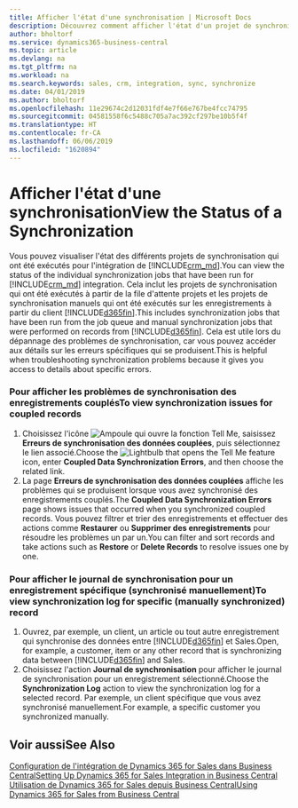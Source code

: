 ```yaml
---
title: Afficher l'état d'une synchronisation | Microsoft Docs
description: Découvrez comment afficher l'état d'un projet de synchronisation individuelle.
author: bholtorf
ms.service: dynamics365-business-central
ms.topic: article
ms.devlang: na
ms.tgt_pltfrm: na
ms.workload: na
ms.search.keywords: sales, crm, integration, sync, synchronize
ms.date: 04/01/2019
ms.author: bholtorf
ms.openlocfilehash: 11e29674c2d12031fdf4e7f66e767be4fcc74795
ms.sourcegitcommit: 04581558f6c5488c705a7ac392cf297be10b5f4f
ms.translationtype: HT
ms.contentlocale: fr-CA
ms.lasthandoff: 06/06/2019
ms.locfileid: "1620894"
---
```

# <a name="view-the-status-of-a-synchronization"></a><span data-ttu-id="49ef3-103">Afficher l'état d'une synchronisation</span><span class="sxs-lookup"><span data-stu-id="49ef3-103">View the Status of a Synchronization</span></span>
<span data-ttu-id="49ef3-104">Vous pouvez visualiser l'état des différents projets de synchronisation qui ont été exécutés pour l'intégration de [!INCLUDE[crm_md](includes/crm_md.md)].</span><span class="sxs-lookup"><span data-stu-id="49ef3-104">You can view the status of the individual synchronization jobs that have been run for [!INCLUDE[crm_md](includes/crm_md.md)] integration.</span></span> <span data-ttu-id="49ef3-105">Cela inclut les projets de synchronisation qui ont été exécutés à partir de la file d'attente projets et les projets de synchronisation manuels qui ont été exécutés sur les enregistrements à partir du client [!INCLUDE[d365fin](includes/d365fin_md.md)].</span><span class="sxs-lookup"><span data-stu-id="49ef3-105">This includes synchronization jobs that have been run from the job queue and manual synchronization jobs that were performed on records from [!INCLUDE[d365fin](includes/d365fin_md.md)].</span></span> <span data-ttu-id="49ef3-106">Cela est utile lors du dépannage des problèmes de synchronisation, car vous pouvez accéder aux détails sur les erreurs spécifiques qui se produisent.</span><span class="sxs-lookup"><span data-stu-id="49ef3-106">This is helpful when troubleshooting synchronization problems because it gives you access to details about specific errors.</span></span>

### <a name="to-view-synchronization-issues-for-coupled-records"></a><span data-ttu-id="49ef3-107">Pour afficher les problèmes de synchronisation des enregistrements couplés</span><span class="sxs-lookup"><span data-stu-id="49ef3-107">To view synchronization issues for coupled records</span></span>
1. <span data-ttu-id="49ef3-108">Choisissez l'icône ![Ampoule qui ouvre la fonction Tell Me](media/ui-search/search_small.png "Dites-moi ce que vous voulez faire"), saisissez **Erreurs de synchronisation des données couplées**, puis sélectionnez le lien associé.</span><span class="sxs-lookup"><span data-stu-id="49ef3-108">Choose the ![Lightbulb that opens the Tell Me feature](media/ui-search/search_small.png "Tell me what you want to do") icon, enter **Coupled Data Synchronization Errors**, and then choose the related link.</span></span>
2. <span data-ttu-id="49ef3-109">La page **Erreurs de synchronisation des données couplées** affiche les problèmes qui se produisent lorsque vous avez synchronisé des enregistrements couplés.</span><span class="sxs-lookup"><span data-stu-id="49ef3-109">The **Coupled Data Synchronization Errors** page shows issues that occurred when you synchronized coupled records.</span></span> <span data-ttu-id="49ef3-110">Vous pouvez filtrer et trier des enregistrements et effectuer des actions comme **Restaurer** ou **Supprimer des enregistrements** pour résoudre les problèmes un par un.</span><span class="sxs-lookup"><span data-stu-id="49ef3-110">You can filter and sort records and take actions such as **Restore** or **Delete Records** to resolve issues one by one.</span></span>

### <a name="to-view-synchronization-log-for-specific-manually-synchronized-record"></a><span data-ttu-id="49ef3-111">Pour afficher le journal de synchronisation pour un enregistrement spécifique (synchronisé manuellement)</span><span class="sxs-lookup"><span data-stu-id="49ef3-111">To view synchronization log for specific (manually synchronized) record</span></span>
1. <span data-ttu-id="49ef3-112">Ouvrez, par exemple, un client, un article ou tout autre enregistrement qui synchronise des données entre [!INCLUDE[d365fin](includes/d365fin_md.md)] et Sales.</span><span class="sxs-lookup"><span data-stu-id="49ef3-112">Open, for example, a customer, item or any other record that is synchronizing data between [!INCLUDE[d365fin](includes/d365fin_md.md)] and Sales.</span></span>
2. <span data-ttu-id="49ef3-113">Choisissez l'action **Journal de synchronisation** pour afficher le journal de synchronisation pour un enregistrement sélectionné.</span><span class="sxs-lookup"><span data-stu-id="49ef3-113">Choose the **Synchronization Log** action to view the synchronization log for a selected record.</span></span> <span data-ttu-id="49ef3-114">Par exemple, un client spécifique que vous avez synchronisé manuellement.</span><span class="sxs-lookup"><span data-stu-id="49ef3-114">For example, a specific customer you synchronized manually.</span></span>

## <a name="see-also"></a><span data-ttu-id="49ef3-115">Voir aussi</span><span class="sxs-lookup"><span data-stu-id="49ef3-115">See Also</span></span>  
[<span data-ttu-id="49ef3-116">Configuration de l'intégration de Dynamics 365 for Sales dans Business Central</span><span class="sxs-lookup"><span data-stu-id="49ef3-116">Setting Up Dynamics 365 for Sales Integration in Business Central</span></span>](admin-setting-up-integration-with-dynamics-sales.md)  
[<span data-ttu-id="49ef3-117">Utilisation de Dynamics 365 for Sales depuis Business Central</span><span class="sxs-lookup"><span data-stu-id="49ef3-117">Using Dynamics 365 for Sales from Business Central</span></span>](marketing-integrate-dynamicscrm.md)

